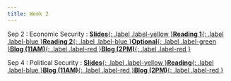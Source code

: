 ```yaml
---
title: Week 2
---
```


Sep 2
: Economic Security
: [**Slides**{: .label .label-yellow }](https://docs.google.com/presentation/d/1Tpv4phBp8xe7sdwdjNW5Z8_OAkUrWHmnqTHR0cow4VM/edit?usp=sharing)[**Reading 1**{: .label .label-blue }](https://drive.google.com/file/d/1hHD_K0n93ONC3gocckZgbh7GlRk0dc7Y/view?usp=sharing)[**Reading 2**{: .label .label-blue }](https://drive.google.com/file/d/1q1vrX_9m9cPuzZzolqQuncKPNlrsnhsm/view?usp=sharing)[**Optional**{: .label .label-green }](https://carnegieendowment.org/features/fincyber-timeline)[**Blog (11AM)**{: .label .label-red }](https://canvas.vt.edu/courses/214894/assignments/2484445)[**Blog (2PM)**{: .label .label-red }](https://canvas.vt.edu/courses/214890/assignments/2484431)

Sep 4
: Political Security
: [**Slides**{: .label .label-yellow }](https://docs.google.com/presentation/d/1ph1AB-q7932m6RmL_z2rX_sIJhsZVoGvjgw19RwMqfk/edit?usp=sharing)[**Reading**{: .label .label-blue }](https://drive.google.com/file/d/1a5G1RA_Nz8UekY4FL9lpQ_15gGb4Gn0_/view?usp=sharing)[**Blog (11AM)**{: .label .label-red }](https://canvas.vt.edu/courses/214894/assignments/2484440)[**Blog (2PM)**{: .label .label-red }](https://canvas.vt.edu/courses/214890/assignments/2484426)